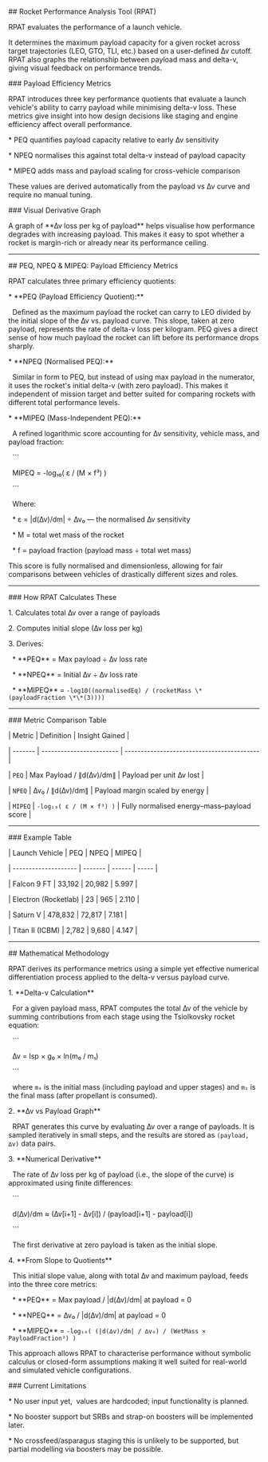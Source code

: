 \## Rocket Performance Analysis Tool (RPAT)



RPAT evaluates the performance of a launch vehicle.



It determines the maximum payload capacity for a given rocket across target trajectories (LEO, GTO, TLI, etc.) based on a user-defined ∆v cutoff. RPAT also graphs the relationship between payload mass and delta-v, giving visual feedback on performance trends.



\### Payload Efficiency Metrics



RPAT introduces three key performance quotients that evaluate a launch vehicle's ability to carry payload while minimising delta-v loss. These metrics give insight into how design decisions like staging and engine efficiency affect overall performance.



\* PEQ quantifies payload capacity relative to early ∆v sensitivity

\* NPEQ normalises this against total delta-v instead of payload capacity

\* MIPEQ adds mass and payload scaling for cross-vehicle comparison



These values are derived automatically from the payload vs ∆v curve and require no manual tuning.



\### Visual Derivative Graph



A graph of \*\*∆v loss per kg of payload\*\* helps visualise how performance degrades with increasing payload. This makes it easy to spot whether a rocket is margin-rich or already near its performance ceiling.



---



\## PEQ, NPEQ \& MIPEQ: Payload Efficiency Metrics



RPAT calculates three primary efficiency quotients:



\* \*\*PEQ (Payload Efficiency Quotient):\*\*

&nbsp; Defined as the maximum payload the rocket can carry to LEO divided by the initial slope of the ∆v vs. payload curve. This slope, taken at zero payload, represents the rate of delta-v loss per kilogram. PEQ gives a direct sense of how much payload the rocket can lift before its performance drops sharply.



\* \*\*NPEQ (Normalised PEQ):\*\*

&nbsp; Similar in form to PEQ, but instead of using max payload in the numerator, it uses the rocket's initial delta-v (with zero payload). This makes it independent of mission target and better suited for comparing rockets with different total performance levels.



\* \*\*MIPEQ (Mass-Independent PEQ):\*\*

&nbsp; A refined logarithmic score accounting for ∆v sensitivity, vehicle mass, and payload fraction:



&nbsp; ```

&nbsp; MIPEQ = -log₁₀( ε / (M × f³) )

&nbsp; ```



&nbsp; Where:



&nbsp; \* ε = |d(∆v)/dm| ÷ ∆v₀ — the normalised ∆v sensitivity



&nbsp; \* M = total wet mass of the rocket



&nbsp; \* f = payload fraction (payload mass ÷ total wet mass)



This score is fully normalised and dimensionless, allowing for fair comparisons between vehicles of drastically different sizes and roles.



---



\### How RPAT Calculates These



1\. Calculates total ∆v over a range of payloads

2\. Computes initial slope (∆v loss per kg)

3\. Derives:



&nbsp;  \* \*\*PEQ\*\* = Max payload ÷ ∆v loss rate

&nbsp;  \* \*\*NPEQ\*\* = Initial ∆v ÷ ∆v loss rate

&nbsp;  \* \*\*MIPEQ\*\* = `-log10((normalisedEq) / (rocketMass \* (payloadFraction \*\*(3))))`



---



\### Metric Comparison Table



| Metric  | Definition               | Insight Gained                             |

| ------- | ------------------------ | ------------------------------------------ |

| `PEQ`   | Max Payload / ∥d(∆v)/dm∥ | Payload per unit ∆v lost                   |

| `NPEQ`  | ∆v₀ / ∥d(∆v)/dm∥         | Payload margin scaled by energy            |

| `MIPEQ` | `-log₁₀( ε / (M × f³) )` | Fully normalised energy–mass–payload score |



---



\### Example Table



| Launch Vehicle       | PEQ     | NPEQ   | MIPEQ |

| -------------------- | ------- | ------ | ----- |

| Falcon 9 FT          | 33,192  | 20,982 | 5.997 |

| Electron (Rocketlab) | 23      | 965    | 2.110 |

| Saturn V             | 478,832 | 72,817 | 7.181 |

| Titan II (ICBM)      | 2,782   | 9,680  | 4.147 |



---



\## Mathematical Methodology



RPAT derives its performance metrics using a simple yet effective numerical differentiation process applied to the delta-v versus payload curve.



1\. \*\*Delta-v Calculation\*\*

&nbsp;  For a given payload mass, RPAT computes the total ∆v of the vehicle by summing contributions from each stage using the Tsiolkovsky rocket equation:



&nbsp;  ```

&nbsp;  ∆v = Isp × g₀ × ln(m₀ / m₁)

&nbsp;  ```



&nbsp;  where `m₀` is the initial mass (including payload and upper stages) and `m₁` is the final mass (after propellant is consumed).



2\. \*\*∆v vs Payload Graph\*\*

&nbsp;  RPAT generates this curve by evaluating ∆v over a range of payloads. It is sampled iteratively in small steps, and the results are stored as `(payload, ∆v)` data pairs.



3\. \*\*Numerical Derivative\*\*

&nbsp;  The rate of ∆v loss per kg of payload (i.e., the slope of the curve) is approximated using finite differences:



&nbsp;  ```

&nbsp;  d(∆v)/dm ≈ (∆v\[i+1] - ∆v\[i]) / (payload\[i+1] - payload\[i])

&nbsp;  ```



&nbsp;  The first derivative at zero payload is taken as the initial slope.



4\. \*\*From Slope to Quotients\*\*

&nbsp;  This initial slope value, along with total ∆v and maximum payload, feeds into the three core metrics:



&nbsp;  \* \*\*PEQ\*\* = Max payload / |d(∆v)/dm| at payload = 0

&nbsp;  \* \*\*NPEQ\*\* = ∆v₀ / |d(∆v)/dm| at payload = 0

&nbsp;  \* \*\*MIPEQ\*\* = `-log₁₀( (|d(∆v)/dm| / ∆v₀) / (WetMass × PayloadFraction³) )`



This approach allows RPAT to characterise performance without symbolic calculus or closed-form assumptions making it well suited for real-world and simulated vehicle configurations.



\### Current Limitations



\* No user input yet,  values are hardcoded; input functionality is planned.

\* No booster support but SRBs and strap-on boosters will be implemented later.

\* No crossfeed/asparagus staging this is unlikely to be supported, but partial modelling via boosters may be possible.


